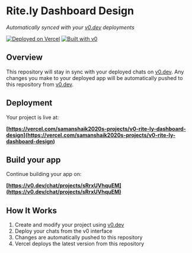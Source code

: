 # Rite.ly Dashboard Design

*Automatically synced with your [v0.dev](https://v0.dev) deployments*

[![Deployed on Vercel](https://img.shields.io/badge/Deployed%20on-Vercel-black?style=for-the-badge&logo=vercel)](https://vercel.com/samanshaik2020s-projects/v0-rite-ly-dashboard-design)
[![Built with v0](https://img.shields.io/badge/Built%20with-v0.dev-black?style=for-the-badge)](https://v0.dev/chat/projects/sRrxUVhquEM)

## Overview

This repository will stay in sync with your deployed chats on [v0.dev](https://v0.dev).
Any changes you make to your deployed app will be automatically pushed to this repository from [v0.dev](https://v0.dev).

## Deployment

Your project is live at:

**[https://vercel.com/samanshaik2020s-projects/v0-rite-ly-dashboard-design](https://vercel.com/samanshaik2020s-projects/v0-rite-ly-dashboard-design)**

## Build your app

Continue building your app on:

**[https://v0.dev/chat/projects/sRrxUVhquEM](https://v0.dev/chat/projects/sRrxUVhquEM)**

## How It Works

1. Create and modify your project using [v0.dev](https://v0.dev)
2. Deploy your chats from the v0 interface
3. Changes are automatically pushed to this repository
4. Vercel deploys the latest version from this repository